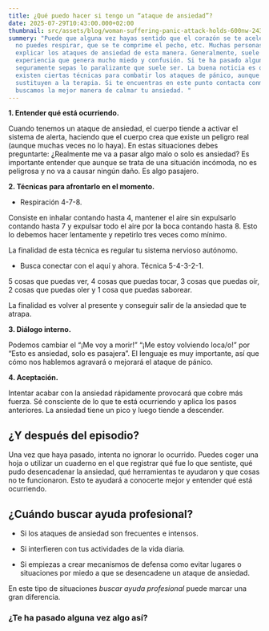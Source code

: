 ```yaml
---
title: ¿Qué puedo hacer si tengo un “ataque de ansiedad”?
date: 2025-07-29T10:43:00.000+02:00
thumbnail: src/assets/blog/woman-suffering-panic-attack-holds-600nw-2430241069.jpg.webp
summery: "Puede que alguna vez hayas sentido que el corazón se te acelera, que
  no puedes respirar, que se te comprime el pecho, etc. Muchas personas suelen
  explicar los ataques de ansiedad de esta manera. Generalmente, suele ser una
  experiencia que genera mucho miedo y confusión. Si te ha pasado alguna vez,
  seguramente sepas lo paralizante que suele ser. La buena noticia es que
  existen ciertas técnicas para combatir los ataques de pánico, aunque no
  sustituyen a la terapia. Si te encuentras en este punto contacta conmigo y
  buscamos la mejor manera de calmar tu ansiedad. "
---
```

**1. Entender qué está ocurriendo.**

Cuando tenemos un ataque de ansiedad, el cuerpo tiende a activar el sistema de alerta, haciendo que el cuerpo crea que existe un peligro real (aunque muchas veces no lo haya). En estas situaciones debes preguntarte: ¿Realmente me va a pasar algo malo o solo es ansiedad? Es importante entender que aunque se trata de una situación incómoda, no es peligrosa y no va a causar ningún daño. Es algo pasajero.

**2. Técnicas para afrontarlo en el momento.**

* Respiración 4-7-8.

Consiste en inhalar contando hasta 4, mantener el aire sin expulsarlo contando hasta 7 y expulsar todo el aire por la boca contando hasta 8. Esto lo debemos hacer lentamente y repetirlo tres veces como mínimo. 

La finalidad de esta técnica es regular tu sistema nervioso autónomo. 

* Busca conectar con el aquí y ahora. Técnica 5-4-3-2-1.

5 cosas que puedas ver, 4 cosas que puedas tocar, 3 cosas que puedas oír, 2 cosas que puedas oler y 1 cosa que puedas saborear.

La finalidad es volver al presente y conseguir salir de la ansiedad que te atrapa.

**3. Diálogo interno.**

Podemos cambiar el “¡Me voy a morir!” “¡Me estoy volviendo loca/o!” por “Esto es ansiedad, solo es pasajera”. El lenguaje es muy importante, así que cómo nos hablemos agravará o mejorará el ataque de pánico. 

**4. Aceptación.**

Intentar acabar con la ansiedad rápidamente provocará que cobre más fuerza. Sé consciente de lo que te está ocurriendo y aplica los pasos anteriores. La ansiedad tiene un pico y luego tiende a descender.

## **¿Y después del episodio?**

Una vez que haya pasado, intenta no ignorar lo ocurrido. Puedes coger una hoja o utilizar un cuaderno en el que registrar qué fue lo que sentiste, qué pudo desencadenar la ansiedad, qué herramientas te ayudaron y que cosas no te funcionaron. Esto te ayudará a conocerte mejor y entender qué está ocurriendo.

## **¿Cuándo buscar ayuda profesional?**

* Si los ataques de ansiedad son frecuentes e intensos.


* Si interfieren con tus actividades de la vida diaria.


* Si empiezas a crear mecanismos de defensa como evitar lugares o situaciones por miedo a que se desencadene un ataque de ansiedad. 

En este tipo de situaciones *buscar ayuda profesional* puede marcar una gran diferencia.



### **¿Te ha pasado alguna vez algo así?**
